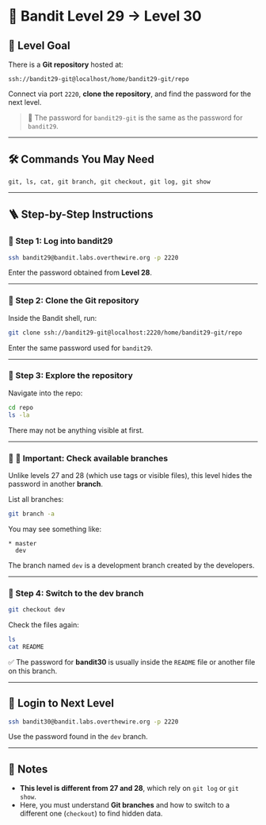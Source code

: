 # 🏴 Bandit Level 29 → Level 30

## 🎯 Level Goal

There is a **Git repository** hosted at:

```
ssh://bandit29-git@localhost/home/bandit29-git/repo
```

Connect via port `2220`, **clone the repository**, and find the password for the next level.

> 🔐 The password for `bandit29-git` is the same as the password for `bandit29`.

---

## 🛠️ Commands You May Need

```
git, ls, cat, git branch, git checkout, git log, git show
```

---

## 🪜 Step-by-Step Instructions

### 🔹 Step 1: Log into bandit29

```bash
ssh bandit29@bandit.labs.overthewire.org -p 2220
```

Enter the password obtained from **Level 28**.

---

### 🔹 Step 2: Clone the Git repository

Inside the Bandit shell, run:

```bash
git clone ssh://bandit29-git@localhost:2220/home/bandit29-git/repo
```

Enter the same password used for `bandit29`.

---

### 🔹 Step 3: Explore the repository

Navigate into the repo:

```bash
cd repo
ls -la
```

There may not be anything visible at first.

---

### 🔹 🔀 **Important: Check available branches**

Unlike levels 27 and 28 (which use tags or visible files), this level hides the password in another **branch**.

List all branches:

```bash
git branch -a
```

You may see something like:

```
* master
  dev
```

The branch named `dev` is a development branch created by the developers.

---

### 🔹 Step 4: Switch to the dev branch

```bash
git checkout dev
```

Check the files again:

```bash
ls
cat README
```

✅ The password for **bandit30** is usually inside the `README` file or another file on this branch.

---

## 🔐 Login to Next Level

```bash
ssh bandit30@bandit.labs.overthewire.org -p 2220
```

Use the password found in the `dev` branch.

---

## 🧠 Notes

- **This level is different from 27 and 28**, which rely on `git log` or `git show`.
- Here, you must understand **Git branches** and how to switch to a different one (`checkout`) to find hidden data.

